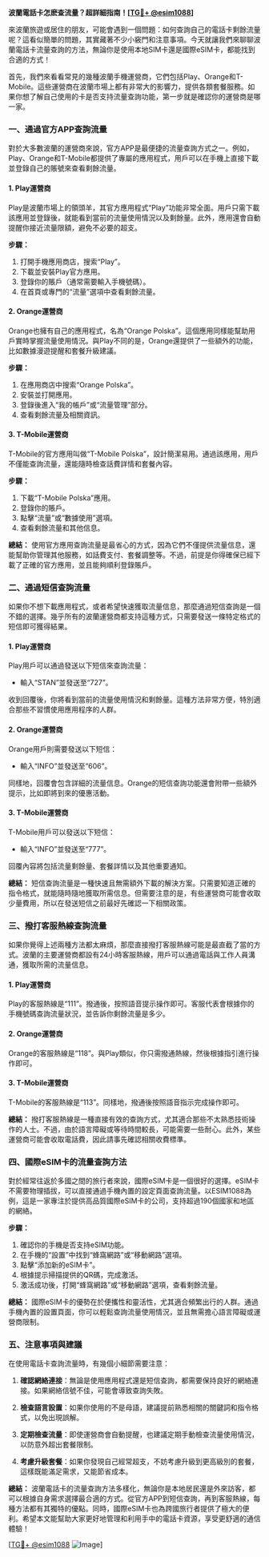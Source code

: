 **波蘭電話卡怎麽查流量？超詳細指南！[[TG💪+ @esim1088](https://t.me/s/esim1088)]**

來波蘭旅遊或居住的朋友，可能會遇到一個問題：如何查詢自己的電話卡剩餘流量呢？這看似簡單的問題，其實藏著不少小竅門和注意事項。今天就讓我們來聊聊波蘭電話卡流量查詢的方法，無論你是使用本地SIM卡還是國際eSIM卡，都能找到合適的方式！

首先，我們來看看常見的幾種波蘭手機運營商，它們包括Play、Orange和T-Mobile。這些運營商在波蘭市場上都有非常大的影響力，提供各類套餐服務。如果你想了解自己使用的卡是否支持流量查詢功能，第一步就是確認你的運營商是哪一家。

### **一、通過官方APP查詢流量**

對於大多數波蘭的運營商來說，官方APP是最便捷的流量查詢方式之一。例如，Play、Orange和T-Mobile都提供了專屬的應用程式，用戶可以在手機上直接下載並登錄自己的賬號來查看剩餘流量。

#### **1. Play運營商**
Play是波蘭市場上的領頭羊，其官方應用程式“Play”功能非常全面。用戶只需下載該應用並登錄後，就能看到當前的流量使用情況以及剩餘量。此外，應用還會自動提醒你接近流量限額，避免不必要的超支。

**步驟：**
1. 打開手機應用商店，搜索“Play”。
2. 下載並安裝Play官方應用。
3. 登錄你的賬戶（通常需要輸入手機號碼）。
4. 在首頁或專門的“流量”選項中查看剩餘流量。

#### **2. Orange運營商**
Orange也擁有自己的應用程式，名為“Orange Polska”。這個應用同樣能幫助用戶實時掌握流量使用情況。與Play不同的是，Orange還提供了一些額外的功能，比如數據漫遊提醒和套餐升級建議。

**步驟：**
1. 在應用商店中搜索“Orange Polska”。
2. 安裝並打開應用。
3. 登錄後進入“我的帳戶”或“流量管理”部分。
4. 查看剩餘流量及相關資訊。

#### **3. T-Mobile運營商**
T-Mobile的官方應用叫做“T-Mobile Polska”，設計簡潔易用。通過該應用，用戶不僅能查詢流量，還能隨時檢查話費詳情和套餐內容。

**步驟：**
1. 下載“T-Mobile Polska”應用。
2. 登錄你的賬戶。
3. 點擊“流量”或“數據使用”選項。
4. 查看剩餘流量和其他信息。

**總結：**
使用官方應用查詢流量是最省心的方式，因為它們不僅提供流量信息，還能幫助你管理其他服務，如話費支付、套餐調整等。不過，前提是你得確保已經下載了正確的官方應用，並且能夠順利登錄賬戶。

### **二、通過短信查詢流量**

如果你不想下載應用程式，或者希望快速獲取流量信息，那麼通過短信查詢是一個不錯的選擇。幾乎所有的波蘭運營商都支持這種方式，只需要發送一條特定格式的短信即可獲得結果。

#### **1. Play運營商**
Play用戶可以通過發送以下短信來查詢流量：
- 輸入“STAN”並發送至“727”。

收到回覆後，你將看到當前的流量使用情況和剩餘量。這種方法非常方便，特別適合那些不習慣使用應用程序的人群。

#### **2. Orange運營商**
Orange用戶則需要發送以下短信：
- 輸入“INFO”並發送至“606”。

同樣地，回覆會包含詳細的流量信息。Orange的短信查詢功能還會附帶一些額外提示，比如即將到來的優惠活動。

#### **3. T-Mobile運營商**
T-Mobile用戶可以發送以下短信：
- 輸入“INFO”並發送至“777”。

回覆內容將包括流量剩餘量、套餐詳情以及其他重要通知。

**總結：**
短信查詢流量是一種快速且無需額外下載的解決方案。只需要知道正確的指令格式，就能隨時隨地獲取所需信息。但需要注意的是，有些運營商可能會收取少量費用，所以在發送短信之前最好先確認一下相關政策。

### **三、撥打客服熱線查詢流量**

如果你覺得上述兩種方法都太麻煩，那麼直接撥打客服熱線可能是最直截了當的方式。波蘭的主要運營商都設有24小時客服熱線，用戶可以通過電話與工作人員溝通，獲取所需的流量信息。

#### **1. Play運營商**
Play的客服熱線是“111”。撥通後，按照語音提示操作即可。客服代表會根據你的手機號碼查詢流量狀況，並告訴你剩餘流量是多少。

#### **2. Orange運營商**
Orange的客服熱線是“118”。與Play類似，你只需撥通熱線，然後根據指引進行操作即可。

#### **3. T-Mobile運營商**
T-Mobile的客服熱線是“113”。同樣地，撥通後按照語音指示完成操作即可。

**總結：**
撥打客服熱線是一種直接有效的查詢方式，尤其適合那些不太熟悉技術操作的人士。不過，由於語言障礙或等待時間較長，可能需要一些耐心。此外，某些運營商可能會收取電話費，因此請事先確認相關收費標準。

### **四、國際eSIM卡的流量查詢方法**

對於經常往返於多國之間的旅行者來說，國際eSIM卡是一個很好的選擇。eSIM卡不需要物理插拔，可以直接通過手機內置的設定頁面查詢流量。以ESIM1088為例，這是一家專注於提供高品質國際eSIM卡的公司，支持超過190個國家和地區的網絡。

**步驟：**
1. 確認你的手機是否支持eSIM功能。
2. 在手機的“設置”中找到“蜂窩網路”或“移動網路”選項。
3. 點擊“添加新的eSIM卡”。
4. 根據提示掃描提供的QR碼，完成激活。
5. 激活成功後，打開“蜂窩網路”或“移動網路”選項，查看剩餘流量。

**總結：**
國際eSIM卡的優勢在於便攜性和靈活性，尤其適合頻繁出行的人群。通過手機內置的設置頁面，你可以輕鬆查詢流量使用情況，並且無需擔心語言障礙或運營商限制。

### **五、注意事項與建議**

在使用電話卡查詢流量時，有幾個小細節需要注意：

1. **確認網絡連接**：無論是使用應用程式還是短信查詢，都需要保持良好的網絡連接。如果網絡信號不佳，可能會導致查詢失敗。
   
2. **檢查語言設置**：如果你使用的不是母語，建議提前熟悉相關的關鍵詞和指令格式，以免出現誤解。

3. **定期檢查流量**：即使運營商會自動提醒，也建議定期手動檢查流量使用情況，以防意外超出套餐限制。

4. **考慮升級套餐**：如果你發現自己經常超支，不妨考慮升級到更高級別的套餐，這樣既能滿足需求，又能節省成本。

**總結：**
波蘭電話卡的流量查詢方法多樣化，無論你是本地居民還是外來訪客，都可以根據自身需求選擇最合適的方式。從官方APP到短信查詢，再到客服熱線，每種方法都有其獨特的優點。同時，國際eSIM卡也為跨國旅行者提供了極大的便利。希望本文能幫助大家更好地管理和利用手中的電話卡資源，享受更舒適的通信體驗！

[[TG💪+ @esim1088](https://t.me/s/esim1088) ![Image](https://i.postimg.cc/4NQfJmqS/Snipaste-2025-05-13-00-14-12.png)]